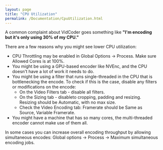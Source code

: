 ```yaml
---
layout: page
title: "CPU Utilization"
permalink: /Documentation/CpuUtilization.html
---
```


A common complaint about VidCoder goes something like **"I'm encoding but it's only using 30% of my CPU."**

There are a few reasons why you might see lower CPU utilization:

* CPU Throttling may be enabled in Global Options -> Process. Make sure Allowed Cores is at 100%.
* You might be using a GPU-based encoder like NVEnc, and the CPU doesn't have a lot of work it needs to do.
* You might be using a filter that runs single-threaded in the CPU that is bottlenecking the encode. To check if this is the case, disable any filters or modifications on the encode:
  * On the Video Filters tab - disable all filters.
  * On the Sizing tab - disableto cropping, padding and resizing. Resizing should be Automatic, with no max size.
  * Check the Video Encoding tab: Framerate should be Same as Source, Variable Framerate.
* You might have a machine that has so many cores, the multi-threaded encoder cannot make use of them all.

In some cases you can increase overall encoding throughput by allowing simultaneous encodes: Global options -> Process -> Maximum simultaneous encoding jobs.